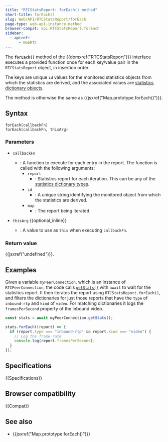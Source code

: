 ```yaml
---
title: "RTCStatsReport: forEach() method"
short-title: forEach()
slug: Web/API/RTCStatsReport/forEach
page-type: web-api-instance-method
browser-compat: api.RTCStatsReport.forEach
sidebar:
  - apiref:
      - WebRTC
---
```


The **`forEach()`** method of the {{domxref("RTCStatsReport")}} interface executes a provided function once for each key/value pair in the `RTCStatsReport` object, in insertion order.

The keys are unique `id` values for the monitored statistics objects from which the statistics are derived, and the associated values are [statistics dictionary objects](/en-US/docs/Web/API/RTCStatsReport#the_statistic_types).

The method is otherwise the same as {{jsxref("Map.prototype.forEach()")}}.

## Syntax

```js-nolint
forEach(callbackFn)
forEach(callbackFn, thisArg)
```

### Parameters

- `callbackFn`
  - : A function to execute for each entry in the report.
    The function is called with the following arguments:
    - `report`
      - : Statistics report for each iteration.
        This can be any of the [statistics dictionary types](/en-US/docs/Web/API/RTCStatsReport#the_statistic_types).
    - `id`
      - : A unique string identifying the monitored object from which the statistics are derived.
    - `map`
      - : The report being iterated.

- `thisArg` {{optional_inline}}
  - : A value to use as `this` when executing `callbackFn`.

### Return value

{{jsxref("undefined")}}.

## Examples

Given a variable `myPeerConnection`, which is an instance of `RTCPeerConnection`, the code calls [`getStats()`](/en-US/docs/Web/API/RTCRtpReceiver/getStats) with `await` to wait for the statistics report.
It then iterates the report using `RTCStatsReport.forEach()`, and filters the dictionaries for just those reports that have the `type` of `inbound-rtp` and `kind` of `video`.
For matching dictionaries it logs the `framesPerSecond` property of the inbound video.

```js
const stats = await myPeerConnection.getStats();

stats.forEach((report) => {
  if (report.type === "inbound-rtp" && report.kind === "video") {
    // Log the frame rate
    console.log(report.framesPerSecond);
  }
});
```

## Specifications

{{Specifications}}

## Browser compatibility

{{Compat}}

## See also

- {{jsxref("Map.prototype.forEach()")}}
